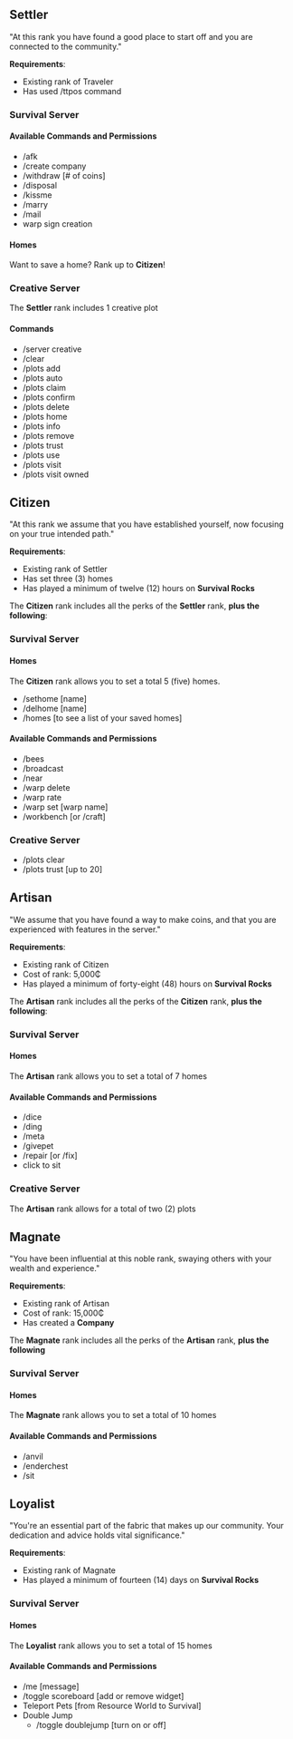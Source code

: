 ## Settler
"At this rank you have found a good place to start off and you are connected to the community."

**Requirements**:   
- Existing rank of Traveler
- Has used /ttpos command   

### Survival Server  
#### Available Commands and Permissions 
- /afk
- /create company 
- /withdraw [# of coins]  
- /disposal 
- /kissme  
- /marry 
- /mail 
- warp sign creation
  
#### Homes  
Want to save a home? Rank up to **Citizen**!   

### Creative Server 
The **Settler** rank includes 1 creative plot   
#### Commands 
 - /server creative 
 - /clear   
 - /plots add 
 - /plots auto 
 - /plots claim 
 - /plots confirm 
 - /plots delete 
 - /plots home 
 - /plots info   
 - /plots remove   
 - /plots trust 
 - /plots use 
 - /plots visit 
 - /plots visit owned

 ## Citizen
"At this rank we assume that you have established yourself, now focusing on your true intended path."

**Requirements**:   
- Existing rank of Settler
- Has set three (3) homes
- Has played a minimum of twelve (12) hours on **Survival Rocks**

The **Citizen** rank includes all the perks of the **Settler** rank, **plus the following**:    

### Survival Server

#### Homes  
The **Citizen** rank allows you to set a total 5 (five) homes.  
   - /sethome [name] 
   - /delhome [name]  
   - /homes  [to see a list of your saved homes]     

#### Available Commands and Permissions  
  - /bees  
  - /broadcast  
  - /near  
  - /warp delete  
  - /warp rate  
  - /warp set [warp name]  
  - /workbench [or /craft]  
  
### Creative Server  
  - /plots clear  
  - /plots trust [up to 20]


##  Artisan
"We assume that you have found a way to make coins, and that you are experienced with features in the server."  

**Requirements**:   
- Existing rank of Citizen
- Cost of rank: 5,000₵
- Has played a minimum of forty-eight (48) hours on **Survival Rocks**  

The **Artisan** rank includes all the perks of the **Citizen** rank, **plus the following**:

### Survival Server  

#### Homes  
The **Artisan** rank allows you to set a total of 7 homes  

#### Available Commands and Permissions 
  - /dice  
  - /ding  
  - /meta 
  - /givepet  
  - /repair [or /fix]
  - click to sit   
  
### Creative Server  
The **Artisan** rank allows for a total of two (2) plots  

## Magnate  
"You have been influential at this noble rank, swaying others with your wealth and experience."

**Requirements**:   
- Existing rank of Artisan
- Cost of rank: 15,000₵
- Has created a **Company**  

The **Magnate** rank includes all the perks of the **Artisan** rank, **plus the following**  

### Survival Server  

#### Homes 
The **Magnate** rank allows you to set a total of 10 homes  

#### Available Commands and Permissions   
  - /anvil  
  - /enderchest
  - /sit

## Loyalist
"You're an essential part of the fabric that makes up our community. Your dedication and advice holds vital significance."

**Requirements**:   
- Existing rank of Magnate
- Has played a minimum of fourteen (14) days on **Survival Rocks** 
  
### Survival Server 

#### Homes  
The **Loyalist** rank allows you to set a total of 15 homes  

#### Available Commands and Permissions 
  - /me [message]  
  - /toggle scoreboard [add or remove widget]
  - Teleport Pets [from Resource World to Survival]  
  - Double Jump  
     - /toggle doublejump [turn on or off]   
